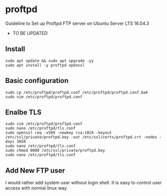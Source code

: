 # proftpd
Guideline to Set up Proftpd FTP server on Ubuntu Server LTS 16.04.3
* TO BE UPDATED

## Install
```
sudo apt update && sudo apt upgrade -yy
sudo apt install -y proftpd openssl
```

## Basic configuration
```
sudo cp /etc/proftpd/proftpd.conf /etc/proftpd/proftpd.conf.bak
sudo vim /etc/proftpd/proftpd.conf
```



## Enalbe TLS
```
sudo vim /etc/proftpd/proftpd.conf
sudo nano /etc/proftpd/tls.conf
sudo openssl req -x509 -newkey rsa:1024 -keyout /etc/ssl/private/proftpd.key -out /etc/ssl/certs/proftpd.crt -nodes -days 3650
sudo nano /etc/proftpd/tls.conf
sudo chmod 0600 /etc/ssl/private/proftpd.key
sudo nano /etc/proftpd/tls.conf
```

## Add New FTP user
I would rather add system user without login shell. It is easy to control user access with normal linux way.   
```

```
